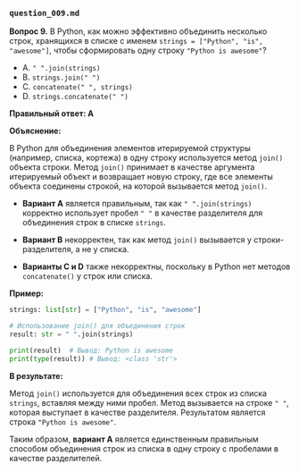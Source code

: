### `question_009.md`

**Вопрос 9.** В Python, как можно эффективно объединить несколько строк, хранящихся в списке с именем `strings = ["Python", "is", "awesome"]`, чтобы сформировать одну строку `"Python is awesome"`?

- A.  `" ".join(strings)`
- B.  `strings.join(" ")`
- C.  `concatenate(" ", strings)`
- D.  `strings.concatenate(" ")`

**Правильный ответ: A**

**Объяснение:**

В Python для объединения элементов итерируемой структуры (например, списка, кортежа) в одну строку используется метод `join()` объекта строки. Метод `join()` принимает в качестве аргумента итерируемый объект и возвращает новую строку, где все элементы объекта соединены строкой, на которой вызывается метод `join()`.

*   **Вариант A** является правильным, так как `" ".join(strings)` корректно использует пробел `" "` в качестве разделителя для объединения строк в списке `strings`.

*   **Вариант B** некорректен, так как метод `join()` вызывается у строки-разделителя, а не у списка.

*   **Варианты C и D** также некорректны, поскольку в Python нет методов `concatenate()` у строк или списка.

**Пример:**

```python
strings: list[str] = ["Python", "is", "awesome"]

# Использование join() для объединения строк
result: str = " ".join(strings)

print(result)  # Вывод: Python is awesome
print(type(result)) # Вывод: <class 'str'>
```

**В результате:**

Метод `join()` используется для объединения всех строк из списка `strings`, вставляя между ними пробел. Метод вызывается на строке `" "`, которая выступает в качестве разделителя. Результатом является строка `"Python is awesome"`.

Таким образом, **вариант A** является единственным правильным способом объединения строк из списка в одну строку с пробелами в качестве разделителей.
